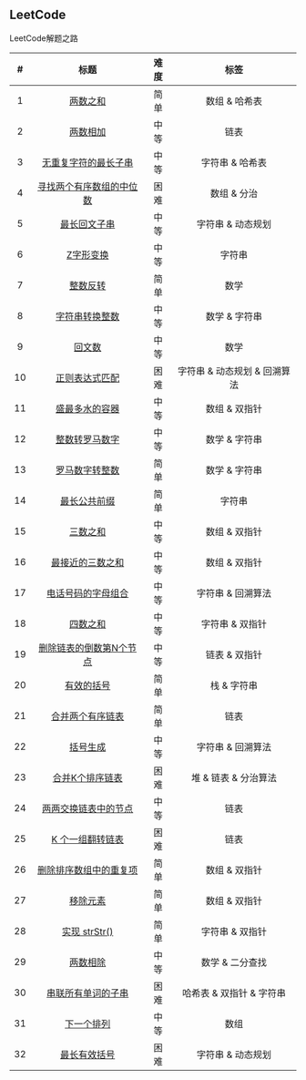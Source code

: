 ## LeetCode
LeetCode解题之路

| # | 标题 | 难度 | 标签 |
| :-----:| :----: | :----: | :----: |
| 1 | [两数之和][001] | 简单 | 数组 & 哈希表 |
| 2 | [两数相加][002] | 中等 | 链表 |
| 3 | [无重复字符的最长子串][003] | 中等 | 字符串 & 哈希表 |
| 4 | [寻找两个有序数组的中位数][004] | 困难 | 数组 & 分治 |
| 5 | [最长回文子串][005] | 中等 | 字符串 & 动态规划 |
| 6 | [Z字形变换][006] | 中等 | 字符串 |
| 7 | [整数反转][007] | 简单 | 数学 |
| 8 | [字符串转换整数][008] | 中等 | 数学 & 字符串 |
| 9 | [回文数][009] | 中等 | 数学 |
| 10 | [正则表达式匹配][010] | 困难 | 字符串 & 动态规划 & 回溯算法 |
| 11 | [盛最多水的容器][011] | 中等 | 数组 & 双指针 |
| 12 | [整数转罗马数字][012] | 中等 | 数学 & 字符串 |
| 13 | [罗马数字转整数][013] | 简单 | 数学 & 字符串 |
| 14 | [最长公共前缀][014] | 简单 | 字符串 |
| 15 | [三数之和][015] | 中等 | 数组 & 双指针 |
| 16 | [最接近的三数之和][016] | 中等 | 数组 & 双指针 |
| 17 | [电话号码的字母组合][017] | 中等 | 字符串 & 回溯算法 |
| 18 | [四数之和][018] | 中等 | 字符串 & 双指针 |
| 19 | [删除链表的倒数第N个节点][019] | 中等 | 链表 & 双指针 |
| 20 | [有效的括号][020] | 简单 | 栈 & 字符串 |
| 21 | [合并两个有序链表][021] | 简单 | 链表 |
| 22 | [括号生成][022] | 中等 | 字符串 & 回溯算法 |
| 23 | [合并K个排序链表][023] | 困难 | 堆 & 链表 & 分治算法 |
| 24 | [两两交换链表中的节点][024] | 中等 | 链表 |
| 25 | [K 个一组翻转链表][025] | 困难 | 链表 |
| 26 | [删除排序数组中的重复项][026] | 简单 | 数组 & 双指针 |
| 27 | [移除元素][027] | 简单 | 数组 & 双指针 |
| 28 | [实现 strStr()][028] | 简单 | 字符串 & 双指针 |
| 29 | [两数相除][029] | 中等 | 数学 & 二分查找 |
| 30 | [串联所有单词的子串][030] | 困难 | 哈希表 & 双指针 & 字符串 |
| 31 | [下一个排列][031] | 中等 | 数组 |
| 32 | [最长有效括号][032] | 困难 | 字符串 & 动态规划 |









[001]: https://github.com/mocHeart/leetcode/tree/master/src/leetBank/_001
[002]: https://github.com/mocHeart/leetcode/tree/master/src/leetBank/_002
[003]: https://github.com/mocHeart/leetcode/tree/master/src/leetBank/_003
[004]: https://github.com/mocHeart/leetcode/tree/master/src/leetBank/_004
[005]: https://github.com/mocHeart/leetcode/tree/master/src/leetBank/_005
[006]: https://github.com/mocHeart/leetcode/tree/master/src/leetBank/_006
[007]: https://github.com/mocHeart/leetcode/tree/master/src/leetBank/_007
[008]: https://github.com/mocHeart/leetcode/tree/master/src/leetBank/_008
[009]: https://github.com/mocHeart/leetcode/tree/master/src/leetBank/_009
[010]: https://github.com/mocHeart/leetcode/tree/master/src/leetBank/_010
[011]: https://github.com/mocHeart/leetcode/tree/master/src/leetBank/_011
[012]: https://github.com/mocHeart/leetcode/tree/master/src/leetBank/_012
[013]: https://github.com/mocHeart/leetcode/tree/master/src/leetBank/_013
[014]: https://github.com/mocHeart/leetcode/tree/master/src/leetBank/_014
[015]: https://github.com/mocHeart/leetcode/tree/master/src/leetBank/_015
[016]: https://github.com/mocHeart/leetcode/tree/master/src/leetBank/_016
[017]: https://github.com/mocHeart/leetcode/tree/master/src/leetBank/_017
[018]: https://github.com/mocHeart/leetcode/tree/master/src/leetBank/_018
[019]: https://github.com/mocHeart/leetcode/tree/master/src/leetBank/_019
[020]: https://github.com/mocHeart/leetcode/tree/master/src/leetBank/_020
[021]: https://github.com/mocHeart/leetcode/tree/master/src/leetBank/_021
[022]: https://github.com/mocHeart/leetcode/tree/master/src/leetBank/_022
[023]: https://github.com/mocHeart/leetcode/tree/master/src/leetBank/_023
[024]: https://github.com/mocHeart/leetcode/tree/master/src/leetBank/_024
[025]: https://github.com/mocHeart/leetcode/tree/master/src/leetBank/_025
[026]: https://github.com/mocHeart/leetcode/tree/master/src/leetBank/_026
[027]: https://github.com/mocHeart/leetcode/tree/master/src/leetBank/_027
[028]: https://github.com/mocHeart/leetcode/tree/master/src/leetBank/_028
[029]: https://github.com/mocHeart/leetcode/tree/master/src/leetBank/_029
[030]: https://github.com/mocHeart/leetcode/tree/master/src/leetBank/_030
[031]: https://github.com/mocHeart/leetcode/tree/master/src/leetBank/_031
[032]: https://github.com/mocHeart/leetcode/tree/master/src/leetBank/_032
